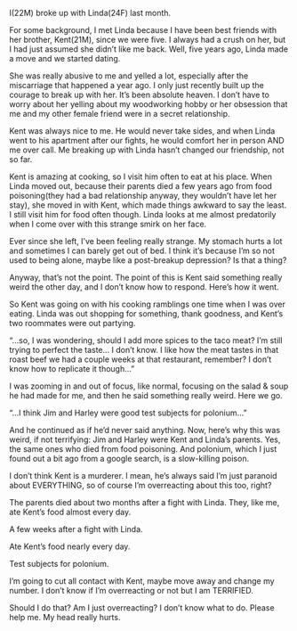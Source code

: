 I(22M) broke up with Linda(24F) last month.

For some background, I met Linda because I have been best friends with her brother, Kent(21M), since we were five. I always had a crush on her, but I had just assumed she didn’t like me back. Well, five years ago, Linda made a move and we started dating.

She was really abusive to me and yelled a lot, especially after the miscarriage that happened a year ago. I only just recently built up the courage to break up with her. It’s been absolute heaven. I don’t have to worry about her yelling about my woodworking hobby or her obsession that me and my other female friend were in a secret relationship.

Kent was always nice to me. He would never take sides, and when Linda went to his apartment after our fights, he would comfort her in person AND me over call. Me breaking up with Linda hasn’t changed our friendship, not so far.

Kent is amazing at cooking, so I visit him often to eat at his place. When Linda moved out, because their parents died a few years ago from food poisoning(they had a bad relationship anyway, they wouldn’t have let her stay), she moved in with Kent, which made things awkward to say the least. I still visit him for food often though. Linda looks at me almost predatorily when I come over with this strange smirk on her face.

Ever since she left, I’ve been feeling really strange. My stomach hurts a lot and sometimes I can barely get out of bed. I think it’s because I’m so not used to being alone, maybe like a post-breakup depression? Is that a thing?

Anyway, that’s not the point. The point of this is Kent said something really weird the other day, and I don’t know how to respond. Here’s how it went.

So Kent was going on with his cooking ramblings one time when I was over eating. Linda was out shopping for something, thank goodness, and Kent’s two roommates were out partying.

“…so, I was wondering, should I add more spices to the taco meat? I’m still trying to perfect the taste… I don’t know. I like how the meat tastes in that roast beef we had a couple weeks at that restaurant, remember? I don’t know how to replicate it though…”

I was zooming in and out of focus, like normal, focusing on the salad & soup he had made for me, and then he said something really weird. Here we go.

“…I think Jim and Harley were good test subjects for polonium…”

And he continued as if he’d never said anything. Now, here’s why this was weird, if not terrifying: Jim and Harley were Kent and Linda’s parents. Yes, the same ones who died from food poisoning. And polonium, which I just found out a bit ago from a google search, is a slow-killing poison.

I don’t think Kent is a murderer. I mean, he’s always said I’m just paranoid about EVERYTHING, so of course I’m overreacting about this too, right?

The parents died about two months after a fight with Linda. They, like me, ate Kent’s food almost every day.

A few weeks after a fight with Linda.

Ate Kent’s food nearly every day.

Test subjects for polonium.

I’m going to cut all contact with Kent, maybe move away and change my number. I don’t know if I’m overreacting or not but I am TERRIFIED.

Should I do that? Am I just overreacting? I don’t know what to do. Please help me. My head really hurts.